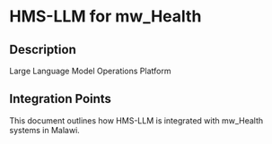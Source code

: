 # HMS-LLM for mw_Health

## Description

Large Language Model Operations Platform

## Integration Points

This document outlines how HMS-LLM is integrated with mw_Health systems in Malawi.
